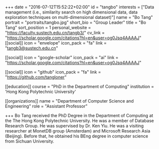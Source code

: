 +++
date = "2016-07-12T15:52:22+02:00"
id = "tangbo"
interests = ["Data management (i.e., similarity search on high dimensional data, data exploration techniques on multi-dimensional dataset)"]
name = "Bo Tang"
portrait = "portraits/tangbo.jpg"
short_bio = "Group Leader"
title = "Bo Tang"
sort_position = 1
personal_website = "https://faculty.sustech.edu.cn/tangb3/"
cv_link = "https://scholar.google.com/citations?hl=en&user=og0Jsq4AAAAJ"
[[social]]
    icon = "envelope"
    icon_pack = "fa"
    link = "tangb3@sustech.edu.cn"

[[social]]
    icon = "google-scholar"
    icon_pack = "ai"
    link = "https://scholar.google.com/citations?hl=en&user=og0Jsq4AAAAJ"

[[social]]
    icon = "github"
    icon_pack = "fa"
    link = "https://github.com/tangloner"

[[education]]
    course = "PhD in the Department of Computing"
    institution = 'Hong Kong Polytechnic University'
 

[[organizations]]
    name = "Department of Computer Science and Engineering"
    role = "Assistant Professor"

+++
Bo Tang received the PhD Degree in the Department of Computing at the The Hong Kong Polytechnic University. He was a member of Database Research Group. He was supervised by Dr. Ken Yiu. He was a visiting researcher at MonetDB group (Amsterdam) and Microsoft Research Asia (Beijing). Before that, he obtained his BEng degree in computer science from Sichuan University.
